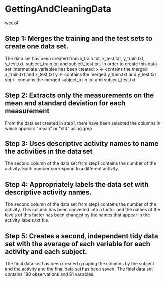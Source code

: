 # GettingAndCleaningData
week4

## Step 1: Merges the training and the test sets to create one data set.
The data set has been created from x_train.txt, x_test.txt, y_train.txt, y_test.txt, subject_train.txt and subject_test.txt. 
In order to create this data set intermetiate variables has been created:
x <- contains the merged x_train.txt and x_test.txt
y <- contains the merged y_train.txt and y_test.txt
sbj <- contains the merged subject_train.txt and subject_test.txt

## Step 2: Extracts only the measurements on the mean and standard deviation for each measurement
From the data set created in step1, there have been selected the columns in which appears "mean" or "std" using grep

## Step 3: Uses descriptive activity names to name the activities in the data set
The second column of the data set from step1 contains the number of the activity. Each number correspond to a different activity.

## Step 4: Appropriately labels the data set with descriptive activity names.
The second column of the data set from step1 contains the number of the activity. This column has been converted into a factor and the names of the levels of this factor has been changed by the names that appear in the activity_labels.txt file.

## Step 5: Creates a second, independent tidy data set with the average of each variable for each activity and each subject.
The final data set has been created grouping the columns by the subject and the activity and the final data set has been saved.
The final data set contains 180 observations and 81 variables.
